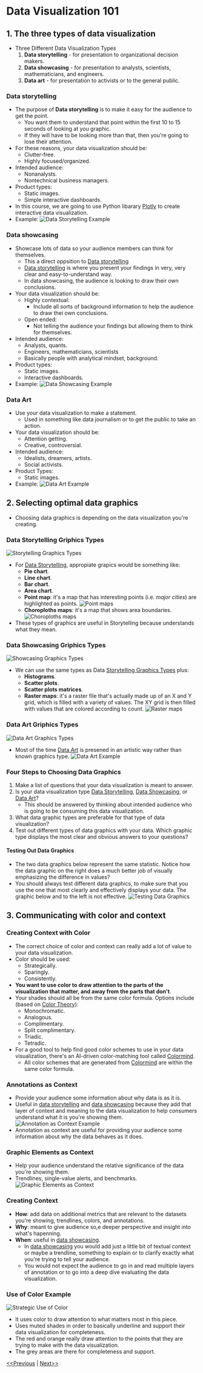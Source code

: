 # Data Visualization 101
## 1. The three types of data visualization
* Three Different Data Visualization Types
    1. **Data storytelling** - for presentation to organizational decision makers.
    2. **Data showcasing** - for presentation to analysts, scientists, mathematicians, and engineers.
    3. **Data art** - for presentation to activists or to the general public.

### Data storytelling
* The purpose of **Data storytelling** is to make it easy for the audience to get the point.
    * You want them to understand that point within the first 10 to 15 seconds of looking at you graphic.
    * If they will have to be looking more than that, then you're going to lose their attention.
* For these reasons, your data visualization should be:
    * Clutter-free.
    * Highly focused/organized.
* Intended audience:
    * Nonanalysts.
    * Nontechnical business managers.
* Product types:
    * Static images.
    * Simple interactive dashboards.
* In this course, we are going to use Python libarary [Plotly](https://plotly.com/python/) to create interactive data visualization.
* Example:
![Data Storytelling Example](resources/images/lesson-01/Data-Storytelling.png)

### Data showcasing
* Showcase lots of data so your audience members can think for themselves.
    * This a direct oppsition to [Data storytelling](#data-storytelling)
    * [Data storytelling](#data-storytelling) is where you present your findings in very, very clear and easy-to-understand way.
    * In data showcasing, the audience is looking to draw their own conclusions.
* Your data visualization should be:
    * Highly contextual:
        * Include all sorts of background information to help the audience to draw thei own conclusions.
    * Open ended:
        * Not telling the audience your findings but allowing them to think for themselves.
* Intended audience:
    * Analysts, quants.
    * Engineers, mathematicians, scientists
    * Basically people with analytical mindset, background.
* Product types:
    * Static images.
    * Interactive dashboards.
* Example:
![Data Showcasing Example](resources/images/lesson-01/Data-Showcasing.png)

### Data Art
* Use your data visualization to make a statement.
    * Used in something like data journalism or to get the public to take an action.
* Your data visualization should be:
    * Attention getting.
    * Creative, controversial.
* Intended audience:
    * Idealists, dreamers, artists.
    * Social activists.
* Product Types:
    * Static images.
* Example:
![Data Art Example](resources/images/lesson-01/Data-Art.png)

## 2. Selecting optimal data graphics
* Choosing data graphics is depending on the data visualization you're creating.

### Data Storytelling Griphics Types
![Storytelling Graphics Types](./resources/images/lesson-02/Storytelling-Graphics-Types.png)
* For [Data Storytelling](#data-storytelling), appropiate grapics would be something like:
    * **Pie chart**.
    * **Line chart**.
    * **Bar chart**.
    * **Area chart**.
    * **Point map**: it's a map that has interesting points (i.e. _major cities_) are highlighted as points.
    ![Point maps](./resources/images/lesson-02/Points-Maps.png)
    * **Choroploths maps**: it's a map that shows area boundaries.
    ![Choroploths maps](./resources/images/lesson-02/Choroploths-Maps.png)
* These types of graphics are useful in Storytelling because understands what they mean.

### Data Showcasing Griphics Types
![Showcasing Graphics Types](./resources/images/lesson-02/Showcasing-Graphics-Types.png)
* We can use the same types as Data [Storytelling Graphics Types](#data-storytelling-griphics-types) plus:
    * **Histograms**.
    * **Scatter plots**.
    * **Scatter plots matrices**.
    * **Raster maps**: it's a raster file that's actually made up of an X and Y grid, which is filled with a variety of values. The XY grid is then filled with values that are colored according to count.
    ![Raster maps](./resources/images/lesson-02/Raster-Map.png)

### Data Art Griphics Types
![Data Art Graphics Types](./resources/images/lesson-02/DataArt-Graphics-Types.png)
* Most of the time [Data Art](#data-art) is presened in an artistic way rather than known graphics type.
    ![Data Art Example](./resources/images/lesson-02/Data-Art-Example.png)

### Four Steps to Choosing Data Graphics
1. Make a list of questions that your data visualization is meant to answer.
2. Is your data visualization type [Data Storytelling](#data-storytelling), [Data Showcasing](#data-showcasing), or [Data Art](#data-art)?
    * This should be answered by thinking about intended audience who is going to be consuming this data visualization.
3. What data graphic types are preferable for that type of data visualization?
4. Test out different types of data graphics with your data. Which graphic type displays the most clear and obvious answers to your questions?

#### Testing Out Data Graphics
* The two data graphics below represent the same statistic. Notice how the data graphic on the right does a much better job of visually emphasizing the difference in values?
* You should always test different data graphics, to make sure that you use the one that most clearly and effectively displays your data. The graphic below and to the left is not effective.
    ![Testing Data Graphics](./resources/images/lesson-02/Testing-Graphics-Type.png)

## 3. Communicating with color and context
### Creating Context with Color
* The correct choice of color and context can really add a lot of value to your data visualization.
* Color should be used:
    * Strategically.
    * Sparingly.
    * Consistently.
* **You want to use color to draw attention to the parts of the visualization that matter, and away from the parts that don't**.
* Your shades should all be from the same color formula. Options include (based on [Color Theory](https://en.wikipedia.org/wiki/Color_theory)):
    * Monochromatic.
    * Analogous.
    * Complimentary.
    * Split complimentary.
    * Triadic.
    * Tetradic.
* For a good tool to help find good color schemes to use in your data visualization, there's an AI-driven color-matching tool called [Colormind](http://colormind.io/).
     * All color schemes that are generated from [Colormind](http://colormind.io/) are within the same color formula.
### Annotations as Context
* Provide your audience some information about why data is as it is.
* Useful in [data storytelling](#data-storytelling) and [data showcasing](#data-showcasing) because they add that layer of context and meaning to the data visualization to help consumers understand what it is you're showing them.
    ![Annotation as Context Example](./resources/images/lesson-03/Annotation-Context-Example.png)
* Annotation as context are useful for providing your audience some information about why the data behaves as it does.

### Graphic Elements as Context
* Help your audience understand the relative significance of the data you're showing them.
* Trendlines, single-value alerts, and benchmarks.
    ![Graphic Elements as Context](./resources/images/lesson-03/Graphic-Elements-Context.png)

### Creating Context
* **How**: add data on additional metrics that are relevant to the datasets you're showing, trendlines, colors, and annotations.
* **Why**: meant to give audience so,e deeper perspective and insight into what's hapenning.
* **When**: useful in [data showcasing](#data-showcasing).
    * In [data showcasing](#data-showcasing) you would add just a little bit of textual context or maybe a trendline, something to explain or to clarify exactly what you're trying to tell your audience.
    * You would not expect the audience to go in and read multiple layers of annotation or to go into a deep dive evaluating the data visualization.

### Use of Color Example
![Strategic Use of Color](./resources/images/lesson-03/Strategic-Use-Color.png)
* It uses color to draw attention to what matters most in this piece.
* Uses muted shades in order to basically underline and support their data visualization for completeness.
* The red and orange really draw attention to the points that they are trying to make with the data visualization.
* The grey areas are there for completeness and support.

[<<Previous](../unit02-Data%20Preparation%20Basics/README.md) | [Next>>](../unit04-Practical%20Data%20Visualization/README.md)